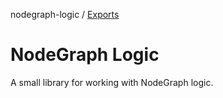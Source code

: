 nodegraph-logic / [Exports](modules.md)

# NodeGraph Logic

A small library for working with NodeGraph logic.
